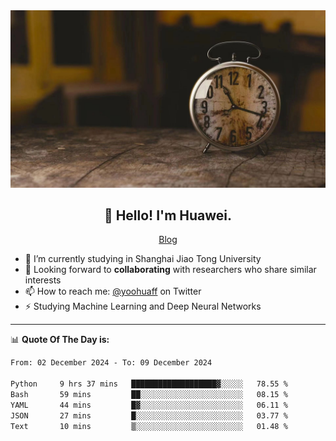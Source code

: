 <div align="center">
  <a href="https://github.com/JHW5981">
    <img src="./assets/background.jpg">
  </a>
</div>

<h2 align="center">👋 Hello! I'm Huawei.</h2>
<p align="center">
  <a href="https://blog.csdn.net/Edward__J?spm=1000.2115.3001.5343">Blog</a>
</p>


- 🔭 I’m currently studying in Shanghai Jiao Tong University
- 💬 Looking forward to **collaborating** with researchers who share similar interests
- 📫 How to reach me: [@yoohuaff](https://twitter.com/yoohuaff) on Twitter
- ⚡ Studying Machine Learning and Deep Neural Networks

-------
📊 **Quote Of The Day is:**
<!--START_SECTION:waka-->

```txt
From: 02 December 2024 - To: 09 December 2024

Python     9 hrs 37 mins   ███████████████████▓░░░░░   78.55 %
Bash       59 mins         ██░░░░░░░░░░░░░░░░░░░░░░░   08.15 %
YAML       44 mins         █▓░░░░░░░░░░░░░░░░░░░░░░░   06.11 %
JSON       27 mins         █░░░░░░░░░░░░░░░░░░░░░░░░   03.77 %
Text       10 mins         ▒░░░░░░░░░░░░░░░░░░░░░░░░   01.48 %
```

<!--END_SECTION:waka-->
